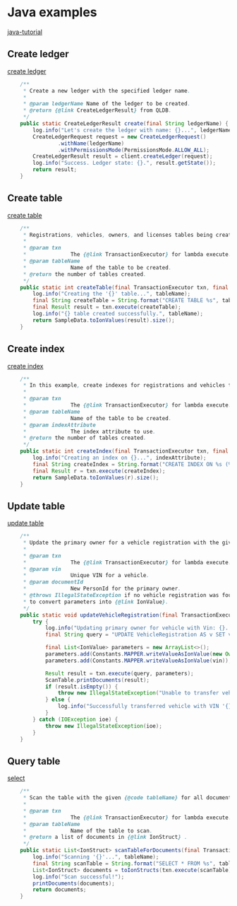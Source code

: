 # Java examples

[java-tutorial](https://docs.aws.amazon.com/qldb/latest/developerguide/getting-started.java.tutorial.html)

## Create ledger

[create ledger](https://docs.aws.amazon.com/qldb/latest/developerguide/getting-started.java.step-1.html)

```java
    /**
     * Create a new ledger with the specified ledger name.
     *
     * @param ledgerName Name of the ledger to be created.
     * @return {@link CreateLedgerResult} from QLDB.
     */
    public static CreateLedgerResult create(final String ledgerName) {
        log.info("Let's create the ledger with name: {}...", ledgerName);
        CreateLedgerRequest request = new CreateLedgerRequest()
                .withName(ledgerName)
                .withPermissionsMode(PermissionsMode.ALLOW_ALL);
        CreateLedgerResult result = client.createLedger(request);
        log.info("Success. Ledger state: {}.", result.getState());
        return result;
    }
```

## Create table

[create table](https://docs.aws.amazon.com/qldb/latest/developerguide/getting-started.java.step-3.html)

```java
    /**
     * Registrations, vehicles, owners, and licenses tables being created in a single transaction.
     *
     * @param txn
     *              The {@link TransactionExecutor} for lambda execute.
     * @param tableName
     *              Name of the table to be created.
     * @return the number of tables created.
     */
    public static int createTable(final TransactionExecutor txn, final String tableName) {
        log.info("Creating the '{}' table...", tableName);
        final String createTable = String.format("CREATE TABLE %s", tableName);
        final Result result = txn.execute(createTable);
        log.info("{} table created successfully.", tableName);
        return SampleData.toIonValues(result).size();
    }
```

## Create index

[create index](https://docs.aws.amazon.com/qldb/latest/developerguide/getting-started.java.step-3.html)

```java
    /**
     * In this example, create indexes for registrations and vehicles tables.
     *
     * @param txn
     *              The {@link TransactionExecutor} for lambda execute.
     * @param tableName
     *              Name of the table to be created.
     * @param indexAttribute
     *              The index attribute to use.
     * @return the number of tables created.
     */
    public static int createIndex(final TransactionExecutor txn, final String tableName, final String indexAttribute) {
        log.info("Creating an index on {}...", indexAttribute);
        final String createIndex = String.format("CREATE INDEX ON %s (%s)", tableName, indexAttribute);
        final Result r = txn.execute(createIndex);
        return SampleData.toIonValues(r).size();
    }
```

## Update table

[update table](https://docs.aws.amazon.com/qldb/latest/developerguide/getting-started.java.step-5.html)

```java
    /**
     * Update the primary owner for a vehicle registration with the given documentId.
     *
     * @param txn
     *              The {@link TransactionExecutor} for lambda execute.
     * @param vin
     *              Unique VIN for a vehicle.
     * @param documentId
     *              New PersonId for the primary owner.
     * @throws IllegalStateException if no vehicle registration was found using the given document ID and VIN, or if failed
     * to convert parameters into {@link IonValue}.
     */
    public static void updateVehicleRegistration(final TransactionExecutor txn, final String vin, final String documentId) {
        try {
            log.info("Updating primary owner for vehicle with Vin: {}...", vin);
            final String query = "UPDATE VehicleRegistration AS v SET v.Owners.PrimaryOwner = ? WHERE v.VIN = ?";

            final List<IonValue> parameters = new ArrayList<>();
            parameters.add(Constants.MAPPER.writeValueAsIonValue(new Owner(documentId)));
            parameters.add(Constants.MAPPER.writeValueAsIonValue(vin));

            Result result = txn.execute(query, parameters);
            ScanTable.printDocuments(result);
            if (result.isEmpty()) {
                throw new IllegalStateException("Unable to transfer vehicle, could not find registration.");
            } else {
                log.info("Successfully transferred vehicle with VIN '{}' to new owner.", vin);
            }
        } catch (IOException ioe) {
            throw new IllegalStateException(ioe);
        }
    }
```

## Query table

[select](https://docs.aws.amazon.com/qldb/latest/developerguide/getting-started.java.step-4.html)

```java
    /**
     * Scan the table with the given {@code tableName} for all documents.
     *
     * @param txn
     *              The {@link TransactionExecutor} for lambda execute.
     * @param tableName
     *              Name of the table to scan.
     * @return a list of documents in {@link IonStruct} .
     */
    public static List<IonStruct> scanTableForDocuments(final TransactionExecutor txn, final String tableName) {
        log.info("Scanning '{}'...", tableName);
        final String scanTable = String.format("SELECT * FROM %s", tableName);
        List<IonStruct> documents = toIonStructs(txn.execute(scanTable));
        log.info("Scan successful!");
        printDocuments(documents);
        return documents;
    }
```
